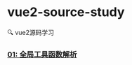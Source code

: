 # vue2-source-study
:mag: vue2源码学习


### [01: 全局工具函数解析](https://github.com/JerryYuanJ/vue2-source-study/issues/1)
